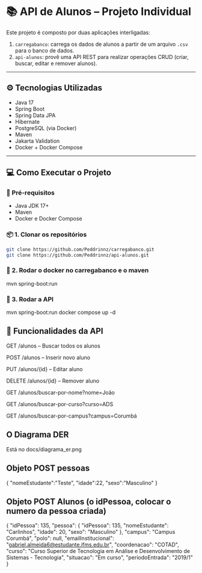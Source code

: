 # 📚 API de Alunos – Projeto Individual

Este projeto é composto por duas aplicações interligadas:

1. `carregabanco`: carrega os dados de alunos a partir de um arquivo `.csv` para o banco de dados.
2. `api-alunos`: provê uma API REST para realizar operações CRUD (criar, buscar, editar e remover alunos).

---

## ⚙️ Tecnologias Utilizadas

- Java 17
- Spring Boot
- Spring Data JPA
- Hibernate
- PostgreSQL (via Docker)
- Maven
- Jakarta Validation
- Docker + Docker Compose

---

## 💻 Como Executar o Projeto

### 🔧 Pré-requisitos

- Java JDK 17+
- Maven
- Docker e Docker Compose

### 📦 1. Clonar os repositórios

```bash
git clone https://github.com/Peddrinnz/carregabanco.git
git clone https://github.com/Peddrinnz/api-alunos.git
```
### 🐳 2. Rodar o docker no carregabanco e o maven

mvn spring-boot:run

### 🚀 3. Rodar a API

mvn spring-boot:run
docker compose up -d

## 📌 Funcionalidades da API
 GET /alunos – Buscar todos os alunos

 POST /alunos – Inserir novo aluno

 PUT /alunos/{id} – Editar aluno

 DELETE /alunos/{id} – Remover aluno

 GET /alunos/buscar-por-nome?nome=João

 GET /alunos/buscar-por-curso?curso=ADS

 GET /alunos/buscar-por-campus?campus=Corumbá

## O Diagrama DER

Está no docs/diagrama_er.png

## Objeto POST pessoas

{
    "nomeEstudante":"Teste",
    "idade":22,
    "sexo":"Masculino"
}

## Objeto POST Alunos (o idPessoa, colocar o numero da pessoa criada)

{
    "idPessoa": 135,
    "pessoa": {
        "idPessoa": 135,
        "nomeEstudante": "Carlinhos",
        "idade": 20,
        "sexo": "Masculino"
    },
    "campus": "Campus Corumbá",
    "polo": null,
    "emailInstitucional": "gabriel.almeida6@estudante.ifms.edu.br",
    "coordenacao": "COTAD",
    "curso": "Curso Superior de Tecnologia em Análise e Desenvolvimento de Sistemas - Tecnologia",
    "situacao": "Em curso",
    "periodoEntrada": "2019/1"
}